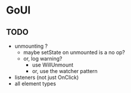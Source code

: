 # GoUI

## TODO
- unmounting ?
    - maybe setState on unmounted is a no op?
    - or, log warning?
        - use WillUnmount
        - or, use the watcher pattern
- listeners (not just OnClick)
- all element types
